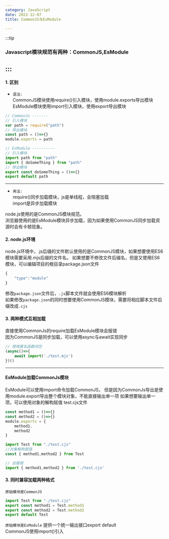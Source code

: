 ```yaml
---
category: JavaScript
date: 2022-12-07
title: CommonJS与EsModule

---
```

:::tip
### Javascript模块规范有两种：CommonJS,EsModule
:::
---
#### 1. 区别
* `语法:`  
  CommonJS模块使用require()引入模块，使用module.exports导出模块  
  EsModule模块使用import引入模块，使用export导出模块
```js
// CommonJs -------
// 引入模块
var path = require("path")
// 导出模块
const path = ()=>{}
module.exports = path

// EsModule ----------
// 引入模块
import path from "path"
import { doSomeThing } from "path"
// 导出模块
export const doSomeThing = ()=>{}
export default path
```
 ---

* `用法:`  
require()同步加载模块，js是单线程，会阻塞加载  
import是异步加载模块

node.js使用的是CommonJS模块规范。  
浏览器使用的是EsModule模块异步加载，因为如果使用CommonJS同步加载资源时会有卡顿现象。
#### 2. node.js环境
node.js环境中，.js后缀的文件默认使用的是CommonJS模块，如果想要使用ES6模块需要采用.mjs后缀的文件名。
如果想要不修改文件后缀名，但是又使用ES6模块，可以编辑项目的根目录package.json文件
```js
{
    "type":"module"
}
```
修改`package.json`文件后，`.js`脚本文件就会使用ES6模块解析  
如果修改`package.json`的同时想要使用CommonJS模块，需要将相应脚本文件后缀改成`.cjs`
#### 3. 两种模式互相加载
直接使用CommonJs的require加载EsModule模块会报错  
因为CommonJS是同步加载，可以使用async与await实现同步
```js
// 使用匿名函数闭包
(async()=>{
    await import('./test.mjs')
})()
```
---
#### EsModule加载CommonJs模块
EsModule可以使用import命令加载CommonJS，
但是因为CommonJs导出是使用module.export导出整个模块对象，不能直接输出单一项
如果想要输出单一项，可以使用对象的解构赋值
test.cjs文件
```js
const method1 = ()=>{}
const method2 = ()=>{}
module.exports = {
    method1,
    method2
}
```
```js
import Test from "./test.cjs"
//对象解构赋值
const { method1,method2 } from Test

// 会报错
import { method1,method2 } from './test.cjs'
```
#### 3. 同时兼容加载两种格式
`原始模块是CommonJS`
```js
import Test from "./test.cjs"
export const method1 = Test.method1
export const method2 = Test.method2
export default Test
```
`原始模块是EsModule`
提供一个统一输出接口export default  
CommonJS使用import()引入
